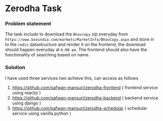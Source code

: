 # Zerodha Task

### Problem statement

The task include to download the `Bhavcopy` zip everyday from `https://www.bseindia.com/markets/MarketInfo/BhavCopy.aspx` and store in to the `redis` datastructure
and render it on the frontend, the download should happen everyday at `6:00 pm`. The frontend should also have the functionality of searching based on name.

### Solution

I have used three services two achieve this, can access as follows

1. https://github.com/safwan-mansuri/zerodha-frontend ( frontend service using reactjs )
2. https://github.com/safwan-mansuri/zerodha-backend ( backend service using django )
3. https://github.com/safwan-mansuri/zerodha-schedular ( schedular service using vanilla python )


